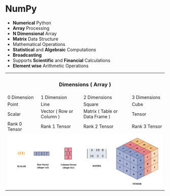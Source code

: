 # NumPy
- **Numerical** Python
- **Array** Processing
- **N Dimensional** Array
- **Matrix** Data Structure
- Mathematical Operations
- **Statistical** and **Algebraic** Computations
- **Broadcasting**
- Supports **Scientific** and **Financial** Calculations
- **Element wise** Arithmetic Operations

<table align="center">
  <tr>
    <th colspan="4"><h3>Dimensions ( Array )</h3></th>       
  <tr>
  <tr>
    <td>0 Dimension</td>
    <td>1 Dimension</td>
    <td>2 Dimensions</td>
    <td>3 Dimensions</td>
  </tr>  
  <tr>
    <td>Point</td>
    <td>Line</td>
    <td>Square</td>
    <td>Cube</td>
  </tr>  
   <tr>
    <td>Scalar</td>
    <td>Vector ( Row or Column )</td>
    <td>Matrix ( Table or Data Frame )</td>
    <td>Tensor</td>
  </tr>  
  <tr>
    <td>Rank 0 Tensor</td>
    <td>Rank 1 Tensor</td>
    <td>Rank 2 Tensor</td>
    <td>Rank 3 Tensor</td>
  </tr>  
  <tr>
    <td colspan="4"><img src="Image/Dim.png" alt="Dimensions"></td>
  </tr>
</table>

